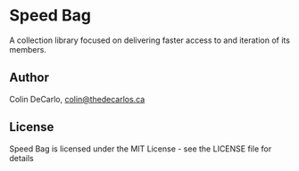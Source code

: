 # Speed Bag

A collection library focused on delivering faster access to and iteration of its members.

## Author

Colin DeCarlo, colin@thedecarlos.ca

## License

Speed Bag is licensed under the MIT License - see the LICENSE file for details
